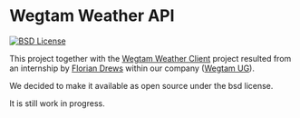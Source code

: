 # Wegtam Weather API

[![BSD License](http://img.shields.io/badge/license-bsd-green.svg)](http://opensource.org/licenses/BSD-3-Clause)

This project together with the [Wegtam Weather
Client](https://github.com/wegtam/weather-client) project resulted
from an internship by [Florian Drews](https://github.com/fd86) within
our company ([Wegtam UG](http://www.wegtam.org)).

We decided to make it available as open source under the bsd license.

It is still work in progress.

